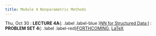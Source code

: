 ```yaml
---
title: Module 4 Nonparametric Methods
---
```

Thu, Oct 30
: **LECTURE 4A**{: .label .label-blue }[NN for Structured Data I](/assets/lectures/M4-Nonparametric-Methods/L4a-Exemplar-Based-Methods-Handout.pdf)
  : **PROBLEM SET 4**{: .label .label-red}[FORTHCOMING](#), [LaTeX](#)

